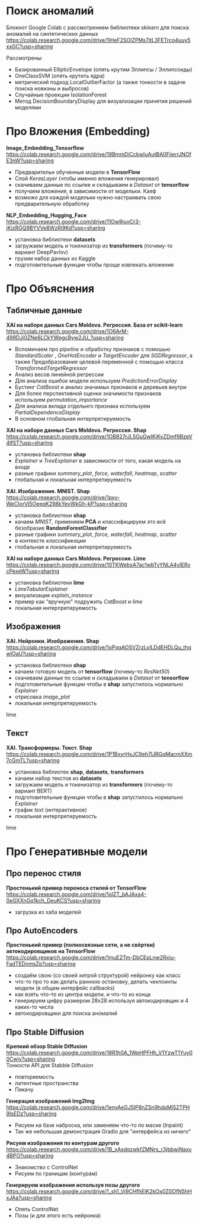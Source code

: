 
# Поиск аномалий

Блокнот Google Colab с рассмотрением библиотеки sklearn для поиска аномалий на синтетических данных <br />
https://colab.research.google.com/drive/1IHeF2SOlZPMs7itL3FETrco4uuy5xxGC?usp=sharing <br />

Рассмотрены: <br />
- Базированный EllipticEnvelope (опять крутим Эллипсы / Эллипсоиды)
- OneClassSVM (опять крутить ядра)
- метрический подход LocalOutlierFactor (а также тонкости в задаче поиска новизны и выбросов) 
- Случайные проекции IsolationForest 
- Метод DecisionBoundaryDisplay для визуализации принятия решений моделями

# Про Вложения (Embedding)

**Image_Embedding_Tensorflow** <br />
https://colab.research.google.com/drive/19BmmDiCckwIuAutBA0FiierrJNOfE3nW?usp=sharing <br />
- Предварительн обученные модели в **TensorFlow**
- Слой *KerasLayer* (чтобы именно вложения генерировал)
- скачиваем данные по ссылке и складываем в *Dataset* от **tensorflow**
- получаем вложения, в зависимости от модельки. Каеф
- возможо для каждой модельки нужно настраивать свою предварительную обработку 

**NLP_Embedding_Hugging_Face** <br />
https://colab.research.google.com/drive/11Ow9juvCr3-iKizRGQ9BYVVe8WzRi9Kd?usp=sharing <br />
- установка библиотеки **datasets**
- загружаем модель и токенизатор из **transformers** (почему-то вариант DeepPavlov)
- грузим набор данных из Kaggle
- подготовительные функции чтобы проще извлекать вложения


# Про Объяснения

## Табличные данные

**XAI на наборе данных Cars Moldova. Регрессия. База от scikit-learn** <br />
https://colab.research.google.com/drive/1O6ArM-499DJi0ZNe6LCkYWpgcByw2JU_?usp=sharing <br />
- Вспоминаем про *pipeline* и обработку признаков с помошью *StandardScaler* , *OneHotEncoder* и *TargetEncoder* для *SGDRegressor*, а также Предобразование целевой переменной с помощью класса *TransformedTargetRegressor*
- Анализ весов линейной регрессии
- Для анализа ошибок модели используем *PredictionErrorDisplay*
- Бустинг *CatBoost* и анализ значимых признаков и деревьев внутри
- Для более перспективной оценки значимости признаков используем *permutation_importance*
- Для анализа вклада отдельнго признака используем *PartialDependenceDisplay*
- В основном глобальная интерпретируемость

**XAI на наборе данных Cars Moldova. Регрессия. Shap** <br />
https://colab.research.google.com/drive/1OB827rJL5GuGwIKjKvZDmf9BzeV4lfST?usp=sharing <br />
- установка библиотеки **shap**
- *Explainer* и  *TreeExplainer* в зависимости от того, какая модель на входе
- разные графики *summary_plot*, *force*, *waterfall*, *heatmap*, *scatter*
- глобальная и локальная интерпретируемость 

**XAI. Изображения. MNIST. Shap** <br />
https://colab.research.google.com/drive/1pxy-WeCIorVI5OeepK298kYevWkGh-kP?usp=sharing <br />
- установка библиотеки **shap**
- качаем *MNIST*, применяем **PCA** и классифицируем это всё безобразие **RandomForestClassifier**
- разные графики *summary_plot*, *force*, *waterfall*, *heatmap*, *scatter*
- в контексте *классификации*
- глобальная и локальная интерпретируемость 

**XAI на наборе данных Cars Moldova. Регрессия. Lime** <br />
https://colab.research.google.com/drive/10TKWebsA7ac1wbTvYNLA4yIERvcPexeW?usp=sharing<br />
- установка библиотеки **lime**
- *LimeTabularExplainer* 
- визуализация *explain_instance*
- пример как "вручную" подружить *CatBoost* и *lime*
- локальная интерпретируемость 

## Изображения 
**XAI. Нейронки. Изображения. Shap** <br />
https://colab.research.google.com/drive/1oPqqAOSVZrzLyILDdEHDLQu_thqwIOaU?usp=sharing <br />
- установка библиотеки **shap**
- качаем готовую модель от **tensorflow** (почему-то *ResNet50*)
- скачиваем данные по ссылке и складываем в *Dataset* от **tensorflow**
- подготовительные функции чтобы в **shap** запустилось нормально *Explainer*
- отрисовка *image_plot*
- локальная интерпретируемость 

lime

## Текст
**XAI. Трансформеры. Текст. Shap** <br />
https://colab.research.google.com/drive/1P1BxyrHxJC9eh7lJRGqMacmXXm7cGmTL?usp=sharing <br />
- установка библиотек **shap**, **datasets**, **transformers**
- качаем набор текстов из **datasets** 
- загружаем модель и токенизатор из **transformers** (почему-то вариант BERT)
- подготовительные функции чтобы в **shap** запустилось нормально *Explainer*
- график *text* (интерактивное)
- локальная интерпретируемость 

lime


# Про Генеративные модели

## Про перенос стиля
**Простенький пример переноса стилей от TensorFlow**<br />
https://colab.research.google.com/drive/1olZT_bAJAxa4-0eGXXnGq1kch_DeuKCS?usp=sharing<br />
- загрузка из хаба моделей

## Про AutoEncoders
**Простенький пример (полносвязные сети, а не свёртки) автокодировщиков на TensorFlow**<br />
https://colab.research.google.com/drive/1muE2Tm-DbCEpLnw2Rxiu-FadTEDnmsZp?usp=sharing <br />
- создаём свою (со своей хитрой структурой) нейронку как класс 
- что-то про то как делать раннюю остановку, делать чекпоинты модели (в общем интерфейс callbacks)
- как взять что-то из центра модели, и что-то из конца
- генерируем цифру размером 28x28 используя автокодировщик и 4 каких-то числа
- автокодировщики для поиска аномалий

## Про Stable Diffusion 

**Крепкий обзор Stable Diffusion**<br />
https://colab.research.google.com/drive/18R1h0A_1WpHPFHh_V1YzwT1Yuy00Cwiy?usp=sharing <br /> 
Тонкости API для Stabble Diffusion
- повторяемость
- латентные пространства
- Пикачу 

**Генерация изображений Img2Img**<br />
https://colab.research.google.com/drive/1enyAeGJ5IP8nZSn9hdpMi52TPH9IsEDz?usp=sharing<br />
- Рисуем на базе наброска, или заменяем что-то по маске (Inpaint)<br />
- Так же небольшая демонстрация Gradio для "интерфейса из ничего"<br /> 


**Рисуем изображения по контурам другого**<br />
https://colab.research.google.com/drive/1B_xAsdqzwkfZMNrs_r3jbbwiNaxv4BPO?usp=sharing<br />
- Знакомство с ControlNet<br />
- Рисуем по границам (контурам)


**Генерируем изображения используя позы другого**<br />
https://colab.research.google.com/drive/1_sh1_Vi9CHfhEIK2kOx0Z0OfN5hHxJAa?usp=sharing<br />
- Опять ControlNet<br />
- Позы (и для этого есть нейронка)